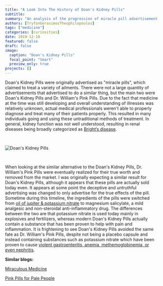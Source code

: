 ```yaml
---
title: "A Look Into The History of Doan's Kidney Pills"
subtitle:
summary: "An analysis of the progression of miracle pill advertisement throughout 1905, 1906, and 1907 as a means to make inferences about the overall progression of medicine and marketing of medicines"
authors: [TryfonGerasimosTheophilopoulos]
tags: ["medicine"]
categories: [curiosities]
date: 2019-12-10
featured: false
draft: false
image:
  caption: "Doan's Kidney Pills"
  focal_point: "Smart"
  preview_only: true
projects: []
---
```

Doan's Kidney Pills were originally advertised as "miracle pills", which claimed to treat a variety of ailments. There were not a large quantity of advertisements that advertised to do a similar thing, but the main two were Doan's Kidney Pills and Dr. William's Pink Pills. Due to the fact that medicine at the time was still developing and overall understanding of illnesses was relatively unknown, actual medical professionals weren't able to properly diagnose and treat many  of their patients properly. This resulted in many individuals going and using these untraditional methods of treatment. In general, kidney function was not well understood, resulting in renal diseases being broadly categorized as [Bright’s disease](https://raycityhistory.wordpress.com/2011/03/15/george-emory-swindle-sought-cure-at-buffalo-lithia-springs-va/ ).

&nbsp;

![Doan's Kidney Pills](https://raycityhistory.files.wordpress.com/2013/06/doans-box.jpg "Doan's Kidney Pills")

&nbsp;

When looking at the similar alternative to the Doan's Kidney Pills, Dr. William's Pink Pills were eventually realized for their true worth and removed from the market. I was originally expecting a similar result for Doan's Kidney Pills, although it appears that these pills are actually sold today even. It appears at some point the deceptive and untruthful advertising was changed to only advertise for the true effects of the pill. Sometime during this timeline, the ingredients of the pills were switched from [oil of jupiter & potassium nitrate](https://www.google.com/url?sa=t&rct=j&q=&esrc=s&source=web&cd=3&cad=rja&uact=8&ved=2ahUKEwjFkaux-KvmAhUHnOAKHT6vBmYQFjACegQIDBAI&url=https%3A%2F%2Fwww.urbanremainschicago.com%2Fsingle-rare-antique-and-all-original-wall-mount-porcelain-enameled-metal-thermometer-advertisement-for-doan-s-pills-remedy-for-kidney-ailments.html&usg=AOvVaw0S9N9AfJ1HZbQYcHul184I/ ) to magnesium salicylate, a mild analgesic and non-steroidal anti-inflammatory drug. The differences between the two are that potassium nitrate is used today mainly in explosives and fertilizers, whereas modern Doan's Kidney Pills actually contain a substance that has been proven to help with pain and inflammation. It is frightening to see Doan's Kidney Pills avoided the same fate as Dr. William's Pink Pills, despite not being a placebo capsule and instead containing substances such as potassium nitrate which have been proven to cause [violent gastroenteritis, anemia, methemoglobinemia, or even nephritis](https://www.google.com/url?sa=t&rct=j&q=&esrc=s&source=web&cd=3&cad=rja&uact=8&ved=2ahUKEwjvmPKV-avmAhVhkeAKHXBACG0QFjACegQIDRAI&url=https%3A%2F%2Ftoxnet.nlm.nih.gov%2Fcgi-bin%2Fsis%2Fsearch%2Fa%3Fdbs%2Bhsdb%3A%40term%2B%40DOCNO%2B1227&usg=AOvVaw3vK1ctvthIXB-LB4F7JVDi/ ).

**Similar blogs:**

[Miraculous Medicine](https://dig-eg-gaz.github.io/post/2017-03-06-baxter-peruna/ )

[Pink Pills for Pale People](https://dig-eg-gaz.github.io/post/18-blog-wallace/ )
